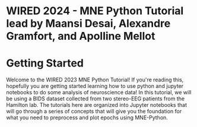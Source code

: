 # WIRED 2024 - MNE Python Tutorial lead by Maansi Desai, Alexandre Gramfort, and Apolline Mellot

# Getting Started
Welcome to the WIRED 2023 MNE Python Tutorial! If you're reading this, hopefully you are getting started learning how to use python and jupyter notebooks to do some analysis of neuroscience data! In this tutorial, we will be using a BIDS dataset collected from two stereo-EEG patients from the Hamilton lab. The tutorials here are organized into Jupyter notebooks that will go through a series of concepts that will give you the foundation for what you need to preprocess and plot epochs using MNE-Python. 
